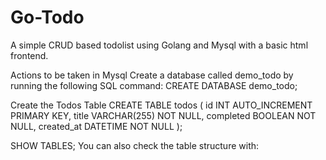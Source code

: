 # Go-Todo
A simple CRUD based todolist using Golang and Mysql with a basic html frontend.

Actions to be taken in Mysql
Create a database called demo_todo by running the following SQL command:
CREATE DATABASE demo_todo;

Create the Todos Table
CREATE TABLE todos (
    id INT AUTO_INCREMENT PRIMARY KEY,
    title VARCHAR(255) NOT NULL,
    completed BOOLEAN NOT NULL,
    created_at DATETIME NOT NULL
);


SHOW TABLES;
You can also check the table structure with:
